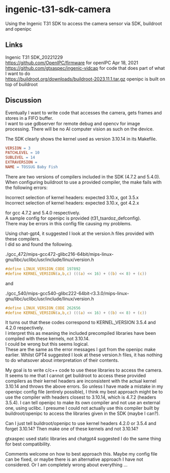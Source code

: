 # ingenic-t31-sdk-camera
Using the Ingenic T31 SDK to access the camera sensor via SDK, buildroot and openipc  

<!--
I am a jack-of-all-trades engineer with more than 30 years of experience. Most of this is in hardware and firmware design 
of microcontroller based devices. Extensive background in Python, c (not recent) and Matlab. More recently, computer vision 
and limited embedded Linux. I use chat-gpt4 extensively. I find it extremely helpful for new areas I have limited experience 
in (eg. Linux, c++) but less useful as my knowledge increases in a given field.  
-->

## Links  
Ingenic T31 SDK_20221229  
https://github.com/OpenIPC/firmware for openIPC Apr 18, 2021  
https://github.com/gtxaspec/ingenic-vidcap for code that does part of what I want to do  
https://buildroot.org/downloads/buildroot-2023.11.1.tar.gz openipc is built on top of buildroot  

## Discussion
Eventually I want to write code that accesses the camera, gets frames and stores in a FIFO buffer.  
I want to use gdbserver for remote debug and opencv for image processing. There will be no AI computer vision as such on the device.  

The SDK clearly shows the kernel used as version 3.10.14 in its Makefile.

``` makefile
VERSION = 3
PATCHLEVEL = 10
SUBLEVEL = 14
EXTRAVERSION =
NAME = TOSSUG Baby Fish
```

There are two versions of compilers included in the SDK (4.7.2 and 5.4.0).  
When configuring buildroot to use a provided compiler, the make fails with the following errors:  

Incorrect selection of kernel headers: expected 3.10.x, got 3.5.x  
Incorrect selection of kernel headers: expected 3.10.x, got 4.2.x  

for gcc 4.7.2 and 5.4.0 respectively.  
A sample config for openipc is provided (t31_tsardoz_defconfig).  
There may be errors in this config file causing my problems.  

Using chat-gpt4, it suggested I look at the version.h files provided with these compilers.  
I did so and found the following.  

./gcc_472/mips-gcc472-glibc216-64bit/mips-linux-gnu/libc/uclibc/usr/include/linux/version.h  
```.h
#define LINUX_VERSION_CODE 197892
#define KERNEL_VERSION(a,b,c) (((a) << 16) + ((b) << 8) + (c))
```
and  

./gcc_540/mips-gcc540-glibc222-64bit-r3.3.0/mips-linux-gnu/libc/uclibc/usr/include/linux/version.h

```.h
#define LINUX_VERSION_CODE 262656
#define KERNEL_VERSION(a,b,c) (((a) << 16) + ((b) << 8) + (c))
```

It turns out that these codes correspond to KERNEL_VERSION 3.5.4 and 4.2.0 respectively.  
I interpret this as meaning the included precompiled libraries have been compiled with these kernels, not 3.10.14.  
I could be wrong but this seems logical.  
These are the same as the error messages I got from the openipc make earlier.
Whilst GPT4 suggested I look at these version.h files, it has nothing to do whatsover about interpretation of their contents.  

My goal is to write c/c++ code to use these libraries to access the camera.  
It seems to me that I cannot get buildroot to access these provided compilers as their kernel headers are inconsistent with the actual kernel 3.10.14 and throws the above errors. 
So unless I have made a mistake in my openipc config file (entirely possible), I think my best approach might be to use the compiler with headers closest 
to 3.10.14, which is 4.7.2 (headers 3.5.4). I can tell openipc to make its own compiler and not use an external one, using uclibc. I presume I could not actually use this compiler built by buildroot/openipc to access the libraries given in the SDK (maybe I can?). 

Can I just tell buildroot/openipc to use kernel headers 4.2.0 or 3.5.4 and forget 3.10.14? Then make one of these kernels and not 3.10.14?  

gtxaspec used static libraries and chatgpt4 suggested I do the same thing for best compatibility.  

Comments welcome on how to best approach this. Maybe my config file can be fixed, or maybe there is an alternative approach I have not considered. Or I am completely wrong about everything ...  

